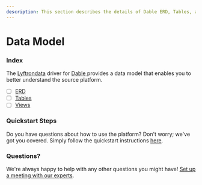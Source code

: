 ```yaml
---
description: This section describes the details of Dable ERD, Tables, and Views.
---
```


# Data Model

### Index

The  [Lyftrondata](https://www.lyftrondata.com/) driver for [Dable](https://www.lyftrondata.com/integration/dable/)[ ](https://www.lyftrondata.com/integration/dable/)provides a data model that enables you to better understand the source platform.

* [ ] [ERD](../../../marketing-analytics/dable/data-model/erd.md)
* [ ] [Tables](../../../marketing-analytics/dable/data-model/tables.md)
* [ ] [Views](../../../marketing-analytics/dable/data-model/views.md)

### Quickstart Steps

Do you have questions about how to use the platform? Don't worry; we've got you covered. Simply follow the quickstart instructions [here](../../../../quickstart-steps.md).

### Questions? <a href="#questions" id="questions"></a>

We're always happy to help with any other questions you might have! [Set up a meeting with our experts](https://www.lyftrondata.com/book-a-meeting/).


